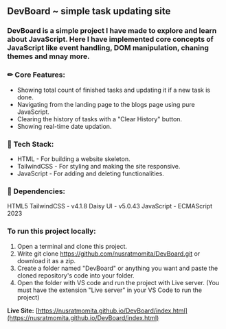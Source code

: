 ## DevBoard ~ simple task updating site
### DevBoard is a simple project I have made to explore and learn about JavaScript. Here I have implemented core concepts of JavaScript like event handling, DOM manipulation, chaning themes and mnay more.

### ✏ Core Features:
<ul>
  <li>Showing total count of finished tasks and updating it if a new task is done.</li>
  <li>Navigating from the landing page to the blogs page using pure JavaScript.</li>
  <li>Clearing the history of tasks with a "Clear History" button.</li>
  <li> Showing real-time date updation.</li>
</ul>

### 📍 Tech Stack:
<ul>
  <li>HTML - For building a website skeleton.</li>
  <li>TailwindCSS - For styling and making the site responsive.</li>
  <li>JavaScript - For adding and deleting functionalities.</li>
</ul>

### 🎯 Dependencies:
HTML5
TailwindCSS - v4.1.8 
Daisy UI - v5.0.43
JavaScript - ECMAScript 2023

### To run this project locally:
1. Open a terminal and clone this project.
2. Write git clone https://github.com/nusratmomita/DevBoard.git or download it as a zip.
3. Create a folder named "DevBoard" or anything you want and paste the cloned repository's code into your folder.
4. Open the folder with VS code and run the project with Live server. (You must have the extension "Live server" in your VS Code to run the project)


**Live Site:** [https://nusratmomita.github.io/DevBoard/index.html](https://nusratmomita.github.io/DevBoard/index.html)
